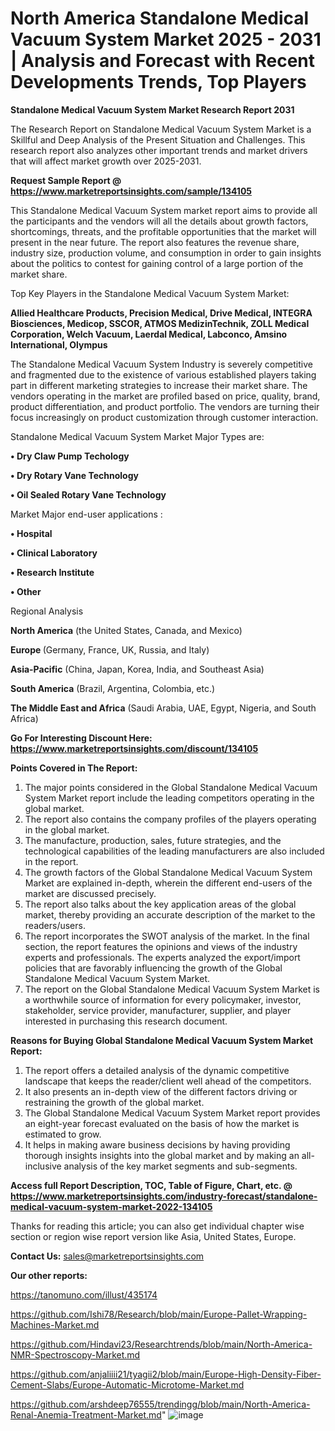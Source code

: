# North America Standalone Medical Vacuum System Market 2025 - 2031 | Analysis and Forecast with Recent Developments Trends, Top Players

<strong>Standalone Medical Vacuum System Market Research Report 2031</strong>

The Research Report on Standalone Medical Vacuum System Market is a Skillful and Deep Analysis of the Present Situation and Challenges. This research report also analyzes other important trends and market drivers that will affect market growth over 2025-2031.

<strong>Request Sample Report @ <a href=https://www.marketreportsinsights.com/sample/134105>https://www.marketreportsinsights.com/sample/134105</a></strong>

This Standalone Medical Vacuum System market report aims to provide all the participants and the vendors will all the details about growth factors, shortcomings, threats, and the profitable opportunities that the market will present in the near future. The report also features the revenue share, industry size, production volume, and consumption in order to gain insights about the politics to contest for gaining control of a large portion of the market share.

Top Key Players in the Standalone Medical Vacuum System Market:

<strong>Allied Healthcare Products, Precision Medical, Drive Medical, INTEGRA Biosciences, Medicop, SSCOR, ATMOS MedizinTechnik, ZOLL Medical Corporation, Welch Vacuum, Laerdal Medical, Labconco, Amsino International, Olympus</strong>

The Standalone Medical Vacuum System Industry is severely competitive and fragmented due to the existence of various established players taking part in different marketing strategies to increase their market share. The vendors operating in the market are profiled based on price, quality, brand, product differentiation, and product portfolio. The vendors are turning their focus increasingly on product customization through customer interaction.

Standalone Medical Vacuum System Market Major Types are:

<strong>• Dry Claw Pump Techology

• Dry Rotary Vane Technology

• Oil Sealed Rotary Vane Technology</strong>

Market Major end-user applications :

<strong>• Hospital

• Clinical Laboratory

• Research Institute

• Other</strong>

Regional Analysis

</u><strong><b>North America</b></strong> (the United States, Canada, and Mexico)

<strong><b>Europe </b></strong>(Germany, France, UK, Russia, and Italy)

<strong><b>Asia-Pacific</b></strong> (China, Japan, Korea, India, and Southeast Asia)

<strong><b>South America</b></strong> (Brazil, Argentina, Colombia, etc.)

<strong><b>The Middle East and Africa</b></strong> (Saudi Arabia, UAE, Egypt, Nigeria, and South Africa)

<strong>Go For Interesting Discount Here: <a href=https://www.marketreportsinsights.com/discount/134105>https://www.marketreportsinsights.com/discount/134105</a></strong>

<strong>Points Covered in The Report:</strong>
<ol>
  <li>The major points considered in the Global Standalone Medical Vacuum System Market report include the leading competitors operating in the global market.</li>
  <li>The report also contains the company profiles of the players operating in the global market.</li>
  <li>The manufacture, production, sales, future strategies, and the technological capabilities of the leading manufacturers are also included in the report.</li>
  <li>The growth factors of the Global Standalone Medical Vacuum System Market are explained in-depth, wherein the different end-users of the market are discussed precisely.</li>
  <li>The report also talks about the key application areas of the global market, thereby providing an accurate description of the market to the readers/users.</li>
  <li>The report incorporates the SWOT analysis of the market. In the final section, the report features the opinions and views of the industry experts and professionals. The experts analyzed the export/import policies that are favorably influencing the growth of the Global Standalone Medical Vacuum System Market.</li>
  <li>The report on the Global Standalone Medical Vacuum System Market is a worthwhile source of information for every policymaker, investor, stakeholder, service provider, manufacturer, supplier, and player interested in purchasing this research document.</li>
</ol>
<strong>Reasons for Buying Global Standalone Medical Vacuum System Market Report:</strong>

<ol>
  <li>The report offers a detailed analysis of the dynamic competitive landscape that keeps the reader/client well ahead of the competitors.</li>
  <li>It also presents an in-depth view of the different factors driving or restraining the growth of the global market.</li>
  <li>The Global Standalone Medical Vacuum System Market report provides an eight-year forecast evaluated on the basis of how the market is estimated to grow.</li>
  <li>It helps in making aware business decisions by having providing thorough insights insights into the global market and by making an all-inclusive analysis of the key market segments and sub-segments.</li>
</ol>
<strong>Access full Report Description, TOC, Table of Figure, Chart, etc. @ <a href=https://www.marketreportsinsights.com/industry-forecast/standalone-medical-vacuum-system-market-2022-134105>https://www.marketreportsinsights.com/industry-forecast/standalone-medical-vacuum-system-market-2022-134105</a></strong>


Thanks for reading this article; you can also get individual chapter wise section or region wise report version like Asia, United States, Europe.

<strong>Contact Us:</strong>
sales@marketreportsinsights.com

<strong>Our other reports:</strong>

<a href=https://tanomuno.com/illust/435174>https://tanomuno.com/illust/435174</a>

<a href=https://github.com/Ishi78/Research/blob/main/Europe-Pallet-Wrapping-Machines-Market.md>https://github.com/Ishi78/Research/blob/main/Europe-Pallet-Wrapping-Machines-Market.md</a>

<a href=https://github.com/Hindavi23/Researchtrends/blob/main/North-America-NMR-Spectroscopy-Market.md>https://github.com/Hindavi23/Researchtrends/blob/main/North-America-NMR-Spectroscopy-Market.md</a>

<a href=https://github.com/anjaliiii21/tyagii2/blob/main/Europe-High-Density-Fiber-Cement-Slabs/Europe-Automatic-Microtome-Market.md>https://github.com/anjaliiii21/tyagii2/blob/main/Europe-High-Density-Fiber-Cement-Slabs/Europe-Automatic-Microtome-Market.md</a>

<a href=https://github.com/arshdeep76555/trendingg/blob/main/North-America-Renal-Anemia-Treatment-Market.md>https://github.com/arshdeep76555/trendingg/blob/main/North-America-Renal-Anemia-Treatment-Market.md</a>"
![image](https://github.com/user-attachments/assets/f5c9595f-2bcd-49fe-a06d-cddcc2d70f10)
